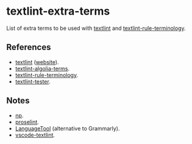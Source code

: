 # textlint-extra-terms

List of extra terms to be used with [textlint](https://github.com/textlint/textlint) and [textlint-rule-terminology](https://github.com/sapegin/textlint-rule-terminology).

## References

- [textlint](https://github.com/textlint/textlint) ([website](https://textlint.github.io/)).
- [textlint-algolia-terms](https://github.com/algolia/textlint-algolia-terms).
- [textlint-rule-terminology](https://github.com/sapegin/textlint-rule-terminology).
- [textlint-tester](https://www.npmjs.com/package/textlint-tester).

## Notes

- [np](https://github.com/sindresorhus/np).
- [proselint](https://github.com/amperser/proselint).
- [LanguageTool](https://languagetool.org/) (alternative to Grammarly).
- [vscode-textlint](https://github.com/taichi/vscode-textlint).
